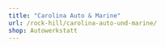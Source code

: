 ```yaml
---
title: "Carolina Auto & Marine"
url: /rock-hill/carolina-auto-und-marine/
shop: Autowerkstatt
---
```

